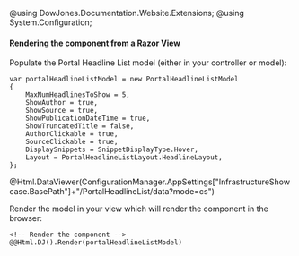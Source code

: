 ﻿@using DowJones.Documentation.Website.Extensions;
@using System.Configuration;

#### Rendering the component from a Razor View

Populate the Portal Headline List model (either in your controller or model):

	var portalHeadlineListModel = new PortalHeadlineListModel
	{
		MaxNumHeadlinesToShow = 5,
		ShowAuthor = true,
		ShowSource = true,
		ShowPublicationDateTime = true,
		ShowTruncatedTitle = false,
		AuthorClickable = true,
		SourceClickable = true,
		DisplaySnippets = SnippetDisplayType.Hover,
		Layout = PortalHeadlineListLayout.HeadlineLayout,
	};
	
@Html.DataViewer(ConfigurationManager.AppSettings["InfrastructureShowcase.BasePath"]+"/PortalHeadlineList/data?mode=cs")

Render the model in your view which will render the component in the browser:

	<!-- Render the component -->
	@@Html.DJ().Render(portalHeadlineListModel)